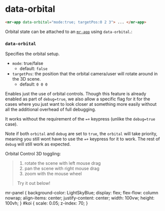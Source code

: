 # data-orbital

```html
<mr-app data-orbital="mode:true; targetPos:0 2 3"> ... </mr-app>
```

Orbital state can be attached to an [`mr-app`](/doc/mr-app) using `data-orbital`.:

### `data-orbital`
Specifies the orbital setup.

- `mode`:  true/false
  - default: `false`
- `targetPos`: the position that the orbital camera/user will rotate around in the 3D scene.
  - default: `0 0 0`

Enables just the use of orbital controls. Though this feature is already enabled as part of `debug=true`, we also allow a specific flag for it for the cases where you just want to look closer at something more easily without all the additional overhead of full debugging.

It works without the requirement of the `=+` keypress (unlike the `debug=true` case).

Note if both `orbital` and `debug` are set to `true`, the `orbital` will take priority, meaning you still wont have to use the `=+` keypress for it to work. The rest of `debug` will still work as expected.

Orbital Control 3D toggling:
>
> 1. rotate the scene with left mouse drag
> 2. pan the scene with right mouse drag
> 3. zoom with the mouse wheel
>
> Try it out below!

<inline-repl editor-height="280">
    <slot slot="html">
        <mr-app orbital="mode:true;">
            <mr-panel>
                <mr-model id="koi" src="/static/sample/koi.glb" data-comp-animation="clip: 0; action: play;" ></mr-model>
                <!-- Model by https://sketchfab.com/7plus -->
                <mr-light color="white" intensity="0.1" data-position="0 0.3 0.1"></mr-light>
                <mr-light color="LightSkyBlue" intensity="0.5" data-position="0 -0.15 0.25"></mr-light>
            </mr-panel>
        </mr-app>
    </slot>
    <slot slot="css">
        mr-panel {
            background-color: LightSkyBlue;
            display: flex;
            flex-flow: column nowrap;
            align-items: center;
            justify-content: center;
            width: 100vw;
            height: 100vh;
        }
        #koi {
            scale: 0.05;
            z-index: 70;
        }
    </slot>
</inline-repl>
